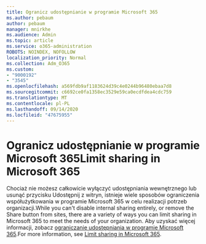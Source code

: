 ```yaml
---
title: Ogranicz udostępnianie w programie Microsoft 365
ms.author: pebaum
author: pebaum
manager: mnirkhe
ms.audience: Admin
ms.topic: article
ms.service: o365-administration
ROBOTS: NOINDEX, NOFOLLOW
localization_priority: Normal
ms.collection: Adm_O365
ms.custom:
- "9000192"
- "3545"
ms.openlocfilehash: a569fdb9af1183624d39c4e0244b96480ebaa7d8
ms.sourcegitcommit: c6692ce0fa1358ec3529e59ca0ecdfdea4cdc759
ms.translationtype: MT
ms.contentlocale: pl-PL
ms.lasthandoff: 09/14/2020
ms.locfileid: "47675955"
---
```

# <a name="limit-sharing-in-microsoft-365"></a><span data-ttu-id="1e469-102">Ogranicz udostępnianie w programie Microsoft 365</span><span class="sxs-lookup"><span data-stu-id="1e469-102">Limit sharing in Microsoft 365</span></span>

<span data-ttu-id="1e469-103">Chociaż nie możesz całkowicie wyłączyć udostępniania wewnętrznego lub usunąć przycisku Udostępnij z witryn, istnieje wiele sposobów ograniczenia współużytkowania w programie Microsoft 365 w celu realizacji potrzeb organizacji.</span><span class="sxs-lookup"><span data-stu-id="1e469-103">While you can't disable internal sharing entirely, or remove the Share button from sites, there are a variety of ways you can limit sharing in Microsoft 365 to meet the needs of your organization.</span></span> <span data-ttu-id="1e469-104">Aby uzyskać więcej informacji, zobacz [ograniczanie udostępniania w programie Microsoft 365](https://docs.microsoft.com/Office365/Enterprise/microsoft-365-limit-sharing).</span><span class="sxs-lookup"><span data-stu-id="1e469-104">For more information, see [Limit sharing in Microsoft 365](https://docs.microsoft.com/Office365/Enterprise/microsoft-365-limit-sharing).</span></span>
